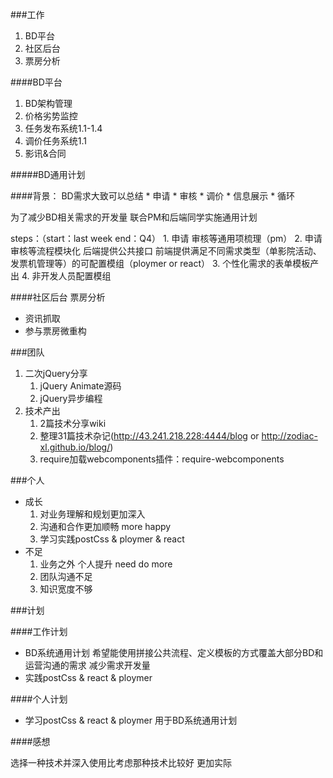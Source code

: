 ###工作
1. BD平台
2. 社区后台
3. 票房分析


####BD平台

1. BD架构管理
2. 价格劣势监控
2. 任务发布系统1.1-1.4
3. 调价任务系统1.1
4. 影讯&合同


#####BD通用计划

####背景：
BD需求大致可以总结
	* 申请
	* 审核
	* 调价
	* 信息展示
	* 循环
	
为了减少BD相关需求的开发量 联合PM和后端同学实施通用计划

steps：（start：last week  end：Q4）
	1. 申请 审核等通用项梳理（pm）
	2. 申请 审核等流程模块化 后端提供公共接口  前端提供满足不同需求类型（单影院活动、发票机管理等）的可配置模组（ploymer or react）
	3. 个性化需求的表单模板产出
	4. 非开发人员配置模组  


####社区后台 票房分析

* 资讯抓取
* 参与票房微重构



###团队

1. 二次jQuery分享
	1. jQuery Animate源码
	2. jQuery异步编程
2. 技术产出 
	1. 2篇技术分享wiki          
	2. 整理31篇技术杂记(http://43.241.218.228:4444/blog or http://zodiac-xl.github.io/blog/)
	3. require加载webcomponents插件：require-webcomponents



###个人

* 成长
	1. 对业务理解和规划更加深入
	2. 沟通和合作更加顺畅 more happy
	3. 学习实践postCss & ploymer & react 
* 不足
	1. 业务之外 个人提升 need do more
	2. 团队沟通不足 
	3. 知识宽度不够



###计划

####工作计划
 
* BD系统通用计划 希望能使用拼接公共流程、定义模板的方式覆盖大部分BD和运营沟通的需求  减少需求开发量
* 实践postCss & react & ploymer 


####个人计划 

* 学习postCss & react & ploymer  用于BD系统通用计划



####感想

选择一种技术并深入使用比考虑那种技术比较好 更加实际
